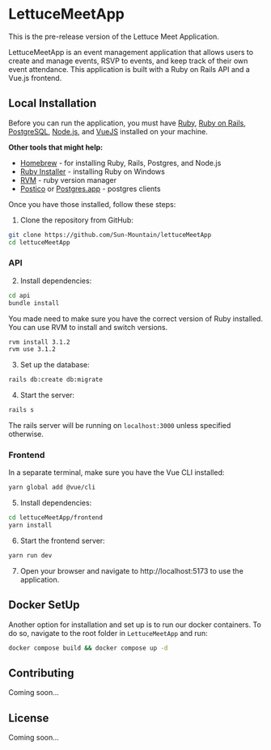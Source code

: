 # LettuceMeetApp
This is the pre-release version of the Lettuce Meet Application.

LettuceMeetApp is an event management application that allows users to create and manage events, RSVP to events, and keep track of their own event attendance. This application is built with a Ruby on Rails API and a Vue.js frontend.

## Local Installation
Before you can run the application, you must have [Ruby](https://mac.install.guide/ruby/13.html), [Ruby on Rails](https://gorails.com/setup/macos/13-ventura), [PostgreSQL](https://wiki.postgresql.org/wiki/Homebrew), [Node.js](https://formulae.brew.sh/formula/node), and [VueJS](https://vuejs.org/guide/introduction.html) installed on your machine.

**Other tools that might help:**
- [Homebrew](https://brew.sh/) - for installing Ruby, Rails, Postgres, and Node.js
- [Ruby Installer](https://rubyinstaller.org/) - installing Ruby on Windows
- [RVM](https://rvm.io/) - ruby version manager
- [Postico](https://eggerapps.at/postico/) or [Postgres.app](https://postgresapp.com/downloads.html) - postgres clients

Once you have those installed, follow these steps:

1. Clone the repository from GitHub:

```bash
git clone https://github.com/Sun-Mountain/lettuceMeetApp
cd lettuceMeetApp
```

### API

2. Install dependencies:

```bash
cd api
bundle install
```

You made need to make sure you have the correct version of Ruby installed. You can use RVM to install and switch versions.

```bash
rvm install 3.1.2
rvm use 3.1.2
```

3. Set up the database:

```bash
rails db:create db:migrate
```

4. Start the server:

```bash
rails s
```

The rails server will be running on `localhost:3000` unless specified otherwise.

### Frontend

In a separate terminal, make sure you have the Vue CLI installed:

```bash
yarn global add @vue/cli
```

5. Install dependencies:

```bash
cd lettuceMeetApp/frontend
yarn install
```

6. Start the frontend server:

```bash
yarn run dev
```

7. Open your browser and navigate to http://localhost:5173 to use the application.

## Docker SetUp
Another option for installation and set up is to run our docker containers. To do so, navigate to the root folder in `LettuceMeetApp` and run:

```bash
docker compose build && docker compose up -d
```

## Contributing
Coming soon...

## License
Coming soon...
